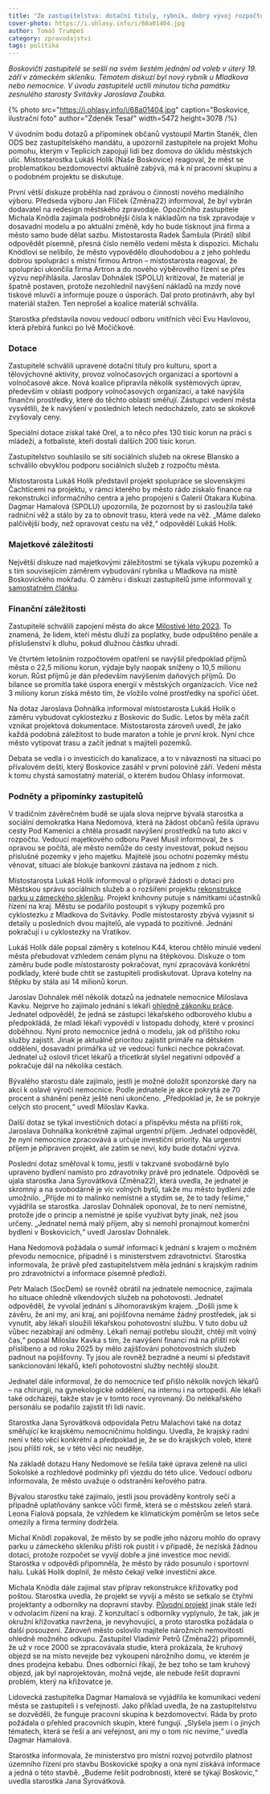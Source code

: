 ```yaml
---
title: "Ze zastupitelstva: dotační tituly, rybník, dobrý vývoj rozpočtu a diskuze o nemocnici"
cover-photo: https://i.ohlasy.info/i/68a01404.jpg
author: Tomáš Trumpeš
category: zpravodajství
tags: politika
---
```


*Boskovičtí zastupitelé se sešli na svém šestém jednání od voleb v úterý 19. září v zámeckém skleníku. Tématem diskuzí byl nový rybník u Mladkova nebo nemocnice. V úvodu zastupitelé uctili minutou ticha památku zesnulého starosty Svitávky Jaroslava Zoubka.*

{% photo src="https://i.ohlasy.info/i/68a01404.jpg" caption="Boskovice, ilustrační foto" author="Zdeněk Tesař" width=5472 height=3078 /%}

V úvodním bodu dotazů a připomínek občanů vystoupil Martin Staněk, člen ODS bez zastupitelského mandátu, a upozornil zastupitele na projekt Mohu pomohu, kterým v Teplicích zapojují lidi bez domova do úklidu městských ulic. Místostarostka Lukáš Holík (Naše Boskovice) reagoval, že měst se problematikou bezdomovectví aktuálně zabývá, má k ní pracovní skupinu a o podobném projektu se diskutuje.

První větší diskuze proběhla nad zprávou o činnosti nového mediálního výboru. Předseda výboru Jan Flíček (Změna22) informoval, že byl vybrán dodavatel na redesign městského zpravodaje. Opozičního zastupitele Michala Knödla zajímala podrobnější čísla k nákladům na tisk zpravodaje v dosavadní modelu a po aktuální změně, kdy ho bude tisknout jiná firma a město samo bude dělat sazbu. Místostarosta Radek Šamšula (Piráti) slíbil odpovědět písemně, přesná číslo nemělo vedení města k dispozici. Michalu Knödlovi se nelíbilo, že město vypovědělo dlouhodobou a z jeho pohledu dobrou spolupráci s místní firmou Artron – místostarosta reagoval, že spolupráci ukončila firma Artron a do nového výběrového řízení se přes výzvu nepřihlásila. Jaroslav Dohnálek (SPOLU) kritizoval, že materiál je špatně postaven, protože nezohlednil navýšení nákladů na mzdy nové tiskové mluvčí a informuje pouze o úsporách. Dal proto protinávrh, aby byl materiál stažen. Ten neprošel a koalice materiál schválila.

Starostka představila novou vedoucí odboru vnitřních věcí Evu Havlovou, která přebírá funkci po Ivě Močičkové.

### Dotace

Zastupitelé schválili upravené dotační tituly pro kulturu, sport a tělovýchovné aktivity, provoz volnočasových organizací a sportovní a volnočasové akce. Nová koalice připravila několik systémových úprav, především v oblasti podpory volnočasových organizací, a také navýšila finanční prostředky, které do těchto oblastí směřují. Zástupci vedení města vysvětlili, že k navýšení v posledních letech nedocházelo, zato se skokově zvyšovaly ceny.

Speciální dotace získal také Orel, a to něco přes 130 tisíc korun na práci s mládeží, a fotbalisté, kteří dostali dalších 200 tisíc korun.

Zastupitelstvo souhlasilo se sítí sociálních služeb na okrese Blansko a schválilo obvyklou podporu sociálních služeb z rozpočtu města.

Místostarosta Lukáš Holík představil projekt spolupráce se slovenskými Čachticemi na projektu, v rámci kterého by město rádo získalo finance na rekonstrukci informačního centra a jeho propojení s Galerií Otakara Kubína. Dagmar Hamalová (SPOLU) upozornila, že pozornost by si zasloužila také radniční věž a stálo by za to obnovit trasu, která vede na věž. „Máme daleko palčivější body, než opravovat cestu na věž,“ odpověděl Lukáš Holík.

### Majetkové záležitosti

Největší diskuze nad majetkovými záležitostmi se týkala výkupu pozemků a s tím souvisejícím záměrem vybudování rybníka u Mladkova na místě Boskovického mokřadu. O záměru i diskuzi zastupitelů jsme informovali [v samostatném článku](https://ohlasy.info/clanky/2023/09/rybnik.html).

### Finanční záležitosti

Zastupitelé schválili zapojení města do akce [Milostivé léto 2023](https://milostiveleto.cz/). To znamená, že lidem, kteří městu dluží za poplatky, bude odpuštěno penále a příslušenství k dluhu, pokud dlužnou částku uhradí.

Ve čtvrtém letošním rozpočtovém opatření se navýšil předpoklad příjmů města o 22,5 milionu korun, výdaje byly naopak sníženy o 10,5 milionu korun. Růst příjmů je dán především navýšením daňových příjmů. Do bilance se promítla také úspora energií v městských organizacích. Více než 3 miliony korun získá město tím, že vložilo volné prostředky na spořící účet.

Na dotaz Jaroslava Dohnálka informoval místostarosta Lukáš Holík o záměru vybudovat cyklostezku z Boskovic do Sudic. Letos by měla začít vznikat projektová dokumentace. Místostarosta zároveň uvedl, že jako každá podobná záležitost to bude maraton a tohle je první krok. Nyní chce město vytipovat trasu a začít jednat s majiteli pozemků.

Debata se vedla i o investicích do kanalizace, a to v návaznosti na situaci po přívalovém dešti, který Boskovice zasáhl v první polovině září. Vedení města k tomu chystá samostatný materiál, o kterém budou Ohlasy informovat.

### Podněty a připomínky zastupitelů

V tradičním závěrečném budě se ujala slova nejprve bývalá starostka a sociální demokratka Hana Nedomová, která na žádost občanů řešila úpravu cesty Pod Kamenicí a chtěla prosadit navýšení prostředků na tuto akci v rozpočtu. Vedoucí majetkového odboru Pavel Musil informoval, že s opravou se počítá, ale město nemůže do cesty investovat, pokud nejsou příslušné pozemky v jeho majetku. Majitelé jsou ochotni pozemky městu věnovat, situaci ale blokuje bankovní zástava na jednom z nich.

Místostarosta Lukáš Holík informoval o přípravě žádosti o dotaci pro Městskou správu sociálních služeb a o rozšíření projektu [rekonstrukce parku u zámeckého skleníku](https://forum.ohlasy.info/t/obnova-parku-u-skleniku/519). Projekt knihovny putuje s námitkami účastníků řízení na kraj. Městu se podařilo postoupit s výkupy pozemků pro cyklostezku z Mladkova do Svitávky. Podle místostarosty zbývá vyjasnit si detaily u posledních dvou majitelů, ale vypadá to pozitivně. Jednání pokračují i u cyklostezky na Vratíkov. 

Lukáš Holík dále popsal záměry s kotelnou K44, kterou chtělo minulé vedení města přebudovat vzhledem cenám plynu na štěpkovou. Diskuze o tom záměru bude podle místostarosty pokračovat, nyní zpracovává konkrétní podklady, které bude chtít se zastupiteli prodiskutovat. Úprava kotelny na štěpku by stála asi 14 milionů korun.

Jaroslav Dohnálek měl několik dotazů na jednatele nemocnice Miloslava Kavku. Nejprve ho zajímalo jednání s lékaři [ohledně zákoníku práce](https://www.irozhlas.cz/zpravy-domov/vinohradska-12-lekari-prescasy-diskuze_2308310600_nel). Jednatel odpověděl, že jedná se zástupci lékařského odborového klubu a předpokládá, že mladí lékaři vypovědí v listopadu dohody, které v prosinci doběhnou. Nyní proto nemocnice jedná o modelu, jak od příštího roku služby zajistit. Jinak je aktuálně prioritou zajistit primáře na dětském oddělení, dosavadní primářka už ve vedoucí funkci nechce pokračovat. Jednatel už oslovil třicet lékařů a třicetkrát slyšel negativní odpověď a pokračuje dál na několika cestách.

Bývalého starostu dále zajímalo, jestli je možné doložit sponzorské dary na akci k oslavě výročí nemocnice. Podle jednatele je akce pokrytá ze 70 procent a shánění peněz ještě není ukončeno. „Předpoklad je, že se pokryje celých sto procent,“ uvedl Miloslav Kavka.

Další dotaz se týkal investičních dotací a příspěvku města na příští rok, Jaroslava Dohnálka konkrétně zajímal urgentní příjem. Jednatel odpověděl, že nyní nemocnice zpracovává a určuje investiční priority. Na urgentní příjem je připraven projekt, ale zatím se neví, kdy bude dotační výzva.

Poslední dotaz směřoval k tomu, jestli v takzvané svobodárně bylo upraveno bydlení namísto pro zdravotníky právě pro jednatele. Odpovědi se ujala starostka Jana Syrovátková (Změna22), která uvedla, že jednatel je skromný a na svobodárně je víc volných bytů, takže mu město bydlení zde umožnilo. „Přijde mi to malinko nemístné a stydím se, že to tady řešíme,“ vyjádřila se starostka. Jaroslav Dohnálek oponoval, že to není nemístné, protože jde o princip a nemístné je spíše využívat byty jinak, než jsou určeny. „Jednatel nemá malý příjem, aby si nemohl pronajmout komerční bydlení v Boskovicích,“ uvedl Jaroslav Dohnálek.

Hana Nedomová požádala o sumář informací k jednání s krajem o možném převodu nemocnice, případně i s ministerstvem zdravotnictví. Starostka informovala, že právě před zastupitelstvem měla jednání s krajským radním pro zdravotnictví a informace písemně předloží.

Petr Malach (SocDem) se rovněž obrátil na jednatele nemocnice, zajímala ho situace ohledně víkendových služeb na pohotovosti. Jednatel odpověděl, že vyvolal jednání s Jihomoravským krajem. „Došli jsme k závěru, že ani my, ani kraj, ani pojišťovna nemáme žádný prostředek, jak si vynutit, aby lékaři sloužili lékařskou pohotovostní službu. V tuto dobu už vůbec nezabírají ani odměny. Lékaři nemají potřebu sloužit, chtějí mít volný čas,“ popsal Miloslav Kavka s tím, že navýšení financí má na příští rok přislíbeno a od roku 2025 by mělo zajišťování pohotovostních služeb padnout na pojišťovny. Ty jsou ale rovněž bezradné a neumí si představit sankcionování lékařů, kteří pohotovostní služby nechtějí sloužit. 

Jednatel dále informoval, že do nemocnice teď přišlo několik nových lékařů – na chirurgii, na gynekologické oddělení, na internu i na ortopedii. Ale lékaři také odcházejí, takže stav je v tomto roce vyrovnaný. Do nelékařského personálu se podařilo zajistit tři lidi navíc.

Starostka Jana Syrovátková odpovídala Petru Malachovi také na dotaz směřující ke krajskému nemocničnímu holdingu. Uvedla, že krajský radní není v této věci konkrétní a předpoklad je, že se do krajských voleb, které jsou příští rok, se v této věci nic neuděje.

Na základě dotazu Hany Nedomové se řešila také úprava zeleně na ulici Sokolské a rozhledové podmínky při vjezdu do této ulice. Vedoucí odboru informovala, že město uvažuje o odstranění keřového patra.

Bývalou starostku také zajímalo, jestli jsou prováděny kontroly sečí a případně uplatňovány sankce vůči firmě, která se o městskou zeleň stará. Leona Fialová popsala, že vzhledem ke klimatickým poměrům se letos seče omezily a firma termíny dodržela.

Michal Knödl zopakoval, že město by se podle jeho názoru mohlo do opravy parku u zámeckého skleníku příští rok pustit i v případě, že nezíská žádnou dotaci, protože rozpočet se vyvíjí dobře a jiné investice moc nevidí. Starostka v odpovědi připomněla, že město by rádo posunulo i sportovní halu. Lukáš Holík doplnil, že město čekají velké investiční akce.

Michala Knödla dále zajímal stav příprav rekonstrukce křižovatky pod poštou. Starostka uvedla, že projekt se vyvíjí a město se setkalo se čtyřmi projektanty a odborníky na dopravní stavby. [Původní projekt](https://ohlasy.info/clanky/2021/10/kruhac.html) jinak stále leží v odvolacím řízení na kraji. Z konzultací s odborníky vyplynulo, že tak, jak je okružní křižovatka navržena, je nevyhovující, a proto starostka požádala o další posouzení. Zároveň město oslovilo majitele nárožních nemovitostí ohledně možného odkupu. Zastupitel Vladimír Petrů (Změna22) připomněl, že už v roce 2000 se zpracovávala studie, která prokázala, že kruhový objezd se na místo nevejde bez vykoupení nárožního domu, ve kterém je dnes prodejna kebabu. Dnes odborníci říkají, že bez toho se tam kruhový objezd, jak byl naprojektován, možná vejde, ale nebude řešit dopravní problém, který na křižovatce je.

Lidovecká zastupitelka Dagmar Hamalová se vyjádřila ke komunikaci vedení města se zastupiteli i s veřejností. Jako příklad uvedla, že na zastupitelstvu se dozvěděli, že funguje pracovní skupina k bezdomovectví. Ráda by proto požádala o přehled pracovních skupin, které fungují. „Slyšela jsem i o jiných tématech, která se řeší a ani veřejnost, ani my o tom nic nevíme,“ uvedla Dagmar Hamalová.

Starostka informovala, že ministerstvo pro místní rozvoj potvrdilo platnost územního řízení pro stavbu Boskovické spojky a ona nyní získává informace a jedná o této stavbě. „Budeme řešit podrobnosti, které se týkají Boskovic,“ uvedla starostka Jana Syrovátková.
